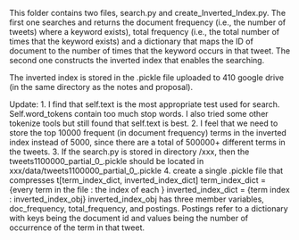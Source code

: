 This folder contains two files, search.py and create_Inverted_Index.py. The first one searches and returns the document frequency (i.e., the number of tweets)
where a keyword exists), total frequency (i.e., the total number of times that the keyword exists) and a dictionary that maps the ID of document to the number
of times that the keyword occurs in that tweet. The second one constructs the inverted index that enables the searching.

The inverted index is stored in the .pickle file uploaded to 410 google drive (in the same directory as the notes and proposal). 

Update: 1. I find that self.text is the most appropriate test used for search. Self.word_tokens contain too much stop words. I also tried some other tokenize tools but still found that self.text is best. 
        2. I feel that we need to store the top 10000 frequent (in document frequency) terms in the inverted index instead of 5000, since there are a total of 500000+ different terms in the tweets. 
        3. If the search.py is stored in directory /xxx, then the tweets1100000_partial_0_.pickle should be located in  xxx/data/tweets1100000_partial_0_.pickle
        4. create a single .pickle file that compresses t[term_index_dict, inverted_index_dict]
term_index_dict = {every term in the file : the index of each }
inverted_index_dict = {term index : inverted_index_obj}
inverted_index_obj has three member variables, doc_frequency, total_frequency, and postings. Postings refer to a dictionary with keys being the document id and values being the number of occurrence of the term in that tweet.
